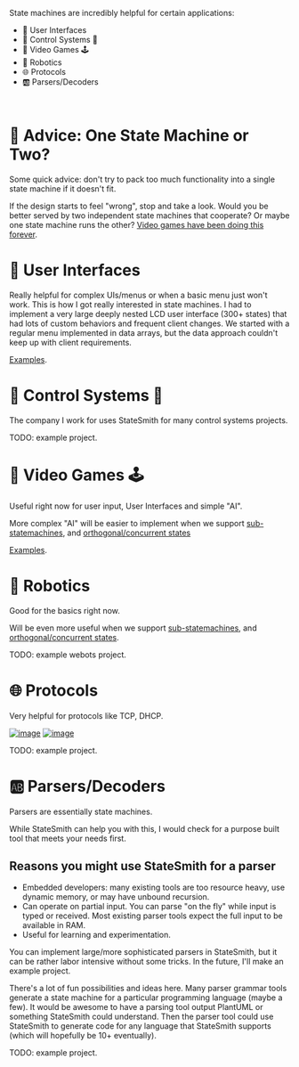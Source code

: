 State machines are incredibly helpful for certain applications:
* 📱 User Interfaces
* 🦾 Control Systems 🚀
* 👾 Video Games 🕹️
* 🤖 Robotics
* 🌐 Protocols
* 🆎 Parsers/Decoders

<br>

# 🤔 Advice: One State Machine or Two?
Some quick advice: don't try to pack too much functionality into a single state machine if it doesn't fit.

If the design starts to feel "wrong", stop and take a look. Would you be better served by two independent state machines that cooperate? Or maybe one state machine runs the other? [Video games have been doing this forever](https://www.reddit.com/r/gamedev/comments/45nn5i/comment/czzdwp8/?utm_source=share&utm_medium=web2x&context=3).

# 📱 User Interfaces
Really helpful for complex UIs/menus or when a basic menu just won't work. This is how I got really interested in state machines. I had to implement a very large deeply nested LCD user interface (300+ states) that had lots of custom behaviors and frequent client changes. We started with a regular menu implemented in data arrays, but the data approach couldn't keep up with client requirements.

[Examples](https://github.com/StateSmith/StateSmith-examples#-menu--user-interface).

# 🦾 Control Systems 🚀
The company I work for uses StateSmith for many control systems projects.

TODO: example project.

# 👾 Video Games 🕹️
Useful right now for user input, User Interfaces and simple "AI".

More complex "AI" will be easier to implement when we support [sub-statemachines](https://github.com/StateSmith/StateSmith/issues/179), and [orthogonal/concurrent states](https://github.com/StateSmith/StateSmith/issues/75)

[Examples](https://github.com/StateSmith/StateSmith-examples#-video-game).

# 🤖 Robotics
Good for the basics right now.

Will be even more useful when we support [sub-statemachines](https://github.com/StateSmith/StateSmith/issues/179), and [orthogonal/concurrent states](https://github.com/StateSmith/StateSmith/issues/75).

TODO: example webots project.

# 🌐 Protocols
Very helpful for protocols like TCP, DHCP.

[![image](https://user-images.githubusercontent.com/274012/234150679-77d509c7-fe0b-475d-b9d7-081ee06b7eea.png)](http://tcpipguide.com/free/t_TCPOperationalOverviewandtheTCPFiniteStateMachineF-2.htm)
[![image](https://user-images.githubusercontent.com/274012/234150781-b2fa295e-973a-4f7b-92c6-aeb39217ed05.png)](http://www.tcpipguide.com/free/t_DHCPGeneralOperationandClientFiniteStateMachine.htm)

TODO: example project.

# 🆎 Parsers/Decoders
Parsers are essentially state machines.

While StateSmith can help you with this, I would check for a purpose built tool that meets your needs first.

## Reasons you might use StateSmith for a parser
* Embedded developers: many existing tools are too resource heavy, use dynamic memory, or may have unbound recursion.
* Can operate on partial input. You can parse "on the fly" while input is typed or received. Most existing parser tools expect the full input to be available in RAM.
* Useful for learning and experimentation.

You can implement large/more sophisticated parsers in StateSmith, but it can be rather labor intensive without some tricks. In the future, I'll make an example project.

There's a lot of fun possibilities and ideas here. Many parser grammar tools generate a state machine for a particular programming language (maybe a few). It would be awesome to have a parsing tool output PlantUML or something StateSmith could understand. Then the parser tool could use StateSmith to generate code for any language that StateSmith supports (which will hopefully be 10+ eventually).

TODO: example project.